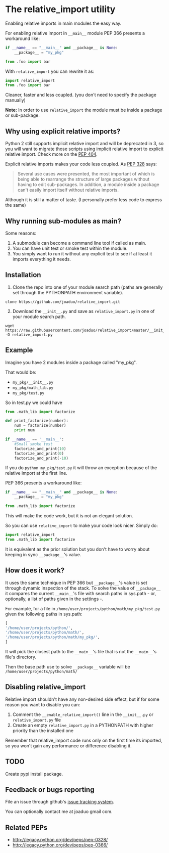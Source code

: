# The relative_import utility

Enabling relative imports in main modules the easy way.

For enabling relative import in `__main__` module PEP 366 presents a workaround like:
```python
if __name__ == "__main__" and __package__ is None:
    __package__ = "my_pkg"

from .foo import bar
```

With `relative_import` you can rewrite it as:
```python
import relative_import
from .foo import bar
```

Cleaner, faster and less coupled. (you don't need to specify the package manually)

**Note:** In order to use `relative_import` the module must be inside a package or sub-package. 

## Why using explicit relative imports? 

Python 2 still supports implicit relative import and will be deprecated in 3, so you will want to migrate those scripts using implicit relative import to explicit relative import. Check more on the [PEP 404](http://legacy.python.org/dev/peps/pep-0404/#id18).

Explicit relative imports makes your code less coupled. As [PEP 328](http://legacy.python.org/dev/peps/pep-0328/#rationale-for-relative-imports) says:

> Several use cases were presented, the most important of which is being able to rearrange the structure of large packages without having to edit sub-packages. In addition, a module inside a package can't easily import itself without relative imports. 

Although it is still a matter of taste. (I personally prefer less code to express the same)

## Why running sub-modules as main?

Some reasons:

1. A submodule can become a command line tool if called as main.
2. You can have unit test or smoke test within the module.
3. You simply want to run it without any explicit test to see if at least it imports everything it needs.  

## Installation

1. Clone the repo into one of your module search path (paths are generally set through the PYTHONPATH environment variable).

```
clone https://github.com/joaduo/relative_import.git
```

2. Download the `__init__.py` and save as `relative_import.py` in one of your module search path.

```
wget https://raw.githubusercontent.com/joaduo/relative_import/master/__init__.py -O relative_import.py
```

## Example

Imagine you have 2 modules inside a package called "my_pkg".

That would be:

* `my_pkg/__init__.py`
* `my_pkg/math_lib.py`
* `my_pkg/test.py`

So in test.py we could have

```python
from .math_lib import factorize

def print_factorize(number):
    num = factorize(number)
    print num

if __name__ == '__main__':
    #Small smoke test
    factorize_and_print(10)
    factorize_and_print(0)
    factorize_and_print(-10)
```

If you do `python my_pkg/test.py` it will throw an exception because of the relative import at the first line.

PEP 366 presents a workaround like:

```python
if __name__ == "__main__" and __package__ is None:
    __package__ = "my_pkg"

from .math_lib import factorize
```

This will make the code work, but it is not an elegant solution. 

So you can use `relative_import` to make your code look nicer. Simply do:
```python
import relative_import
from .math_lib import factorize
```
It is equivalent as the prior solution but you don't have to worry about keeping in sync `__package__`'s value.

## How does it work?

It uses the same technique in PEP 366 but `__package__`'s value is set through dynamic inspection of the stack. To solve the value of `__package__` it compares the current `__main__`'s file with search paths in sys.path - or, optionally, a list of paths given in the settings -.

For example, for a file in `/home/user/projects/python/math/my_pkg/test.py` given the following paths in sys.path:
```python
[
'/home/user/projects/python/',
'/home/user/projects/python/math/',
'/home/user/projects/python/math/my_pkg/',
]
```
It will pick the closest path to the `__main__`'s file that is not the `__main__`'s file's directory.

Then the base path use to solve `__package__` variable will be `/home/user/projects/python/math/`

## Disabling relative_import

Relative import shouldn't have any non-desired side effect, but if for some reason you want to disable you can:

1. Comment the `__enable_relative_import()` line in the `__init__.py` or `relative_import.py` file
2. Create an empty `relative_import.py` in a PYTHONPATH with higher priority than the installed one

Remember that relative_import code runs only on the first time its imported, so you won't gain any performance or difference disabling it.

## TODO

Create pypi install package.

## Feedback or bugs reporting

File an issue through github's [issue tracking system](https://github.com/joaduo/relative_import/issues).

You can optionally contact me at joaduo gmail com.

## Related PEPs

* http://legacy.python.org/dev/peps/pep-0328/
* http://legacy.python.org/dev/peps/pep-0366/

